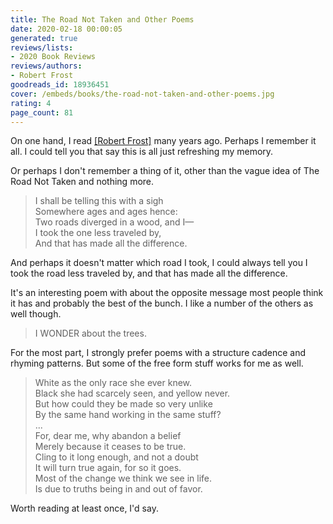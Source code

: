 ```yaml
---
title: The Road Not Taken and Other Poems
date: 2020-02-18 00:00:05
generated: true
reviews/lists:
- 2020 Book Reviews
reviews/authors:
- Robert Frost
goodreads_id: 18936451
cover: /embeds/books/the-road-not-taken-and-other-poems.jpg
rating: 4
page_count: 81
---
```

On one hand, I read [[Robert Frost]]() many years ago. Perhaps I remember it all. I could tell you that say this is all just refreshing my memory.  

Or perhaps I don't remember a thing of it, other than the vague idea of The Road Not Taken and nothing more.  

> I shall be telling this with a sigh   
> Somewhere ages and ages hence:   
> Two roads diverged in a wood, and I—   
> I took the one less traveled by,   
> And that has made all the difference.  

<!--more-->

And perhaps it doesn't matter which road I took, I could always tell you I took the road less traveled by, and that has made all the difference.  

It's an interesting poem with about the opposite message most people think it has and probably the best of the bunch. I like a number of the others as well though.  

> I WONDER about the trees.

For the most part, I strongly prefer poems with a structure cadence and rhyming patterns. But some of the free form stuff works for me as well.  

> White as the only race she ever knew.   
> Black she had scarcely seen, and yellow never.   
> But how could they be made so very unlike   
> By the same hand working in the same stuff?   
> ...   
> For, dear me, why abandon a belief   
> Merely because it ceases to be true.   
> Cling to it long enough, and not a doubt   
> It will turn true again, for so it goes.   
> Most of the change we think we see in life.   
> Is due to truths being in and out of favor.  

Worth reading at least once, I'd say.